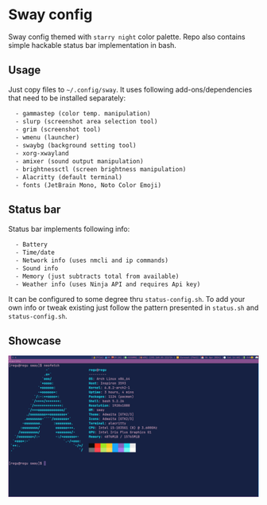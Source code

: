 # Sway config

Sway config themed with `starry night` color palette. Repo also contains simple hackable status bar implementation in bash.

## Usage

Just copy files to `~/.config/sway`. It uses following add-ons/dependencies that need to be installed separately:
```
  - gammastep (color temp. manipulation)
  - slurp (screenshot area selection tool)
  - grim (screenshot tool)
  - wmenu (launcher)
  - swaybg (background setting tool)
  - xorg-xwayland
  - amixer (sound output manipulation)
  - brightnessctl (screen brightness manipulation)
  - Alacritty (default terminal)
  - fonts (JetBrain Mono, Noto Color Emoji)
```

## Status bar
Status bar implements following info:
```
  - Battery
  - Time/date
  - Network info (uses nmcli and ip commands)
  - Sound info
  - Memory (just subtracts total from available)
  - Weather info (uses Ninja API and requires Api key)
```
It can be configured to some degree thru `status-config.sh`. To add your own info or tweak existing just follow the pattern presented in `status.sh` and `status-config.sh`.

## Showcase
![](showcase.png)
